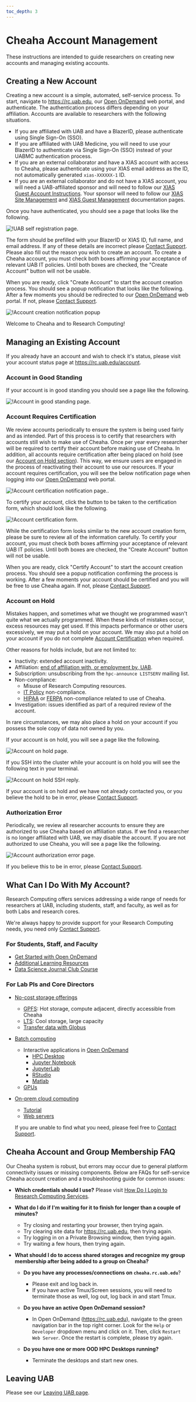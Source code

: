 ```yaml
---
toc_depth: 3
---
```


# Cheaha Account Management

These instructions are intended to guide researchers on creating new accounts and managing existing accounts.

## Creating a New Account

Creating a new account is a simple, automated, self-service process. To start, navigate to <https://rc.uab.edu>, our [Open OnDemand](../cheaha/open_ondemand/index.md) web portal, and authenticate. The authentication process differs depending on your affiliation. Accounts are available to researchers with the following situations.

- If you are affiliated with UAB and have a BlazerID, please authenticate using Single Sign-On (SSO).
- If you are affiliated with UAB Medicine, you will need to use your BlazerID to authenticate via Single Sign-On (SSO) instead of your UABMC authentication process.
- If you are an external collaborator and have a XIAS account with access to Cheaha, please authenticate using your XIAS email address as the ID, not automatically generated `xias-XXXXXX-1` ID.
- If you are an external collaborator and do not have a XIAS account, you will need a UAB-affiliated sponsor and will need to follow our [XIAS Guest Account Instructions](xias/guest_instructions.md). Your sponsor will need to follow our [XIAS Site Management](xias/pi_site_management.md) and [XIAS Guest Management](xias/pi_guest_management.md) documentation pages.

Once you have authenticated, you should see a page that looks like the following.

![!UAB self registration page.](./images/uab_self_register_001.png)

The form should be prefilled with your BlazerID or XIAS ID, full name, and email address. If any of these details are incorrect please [Contact Support](../help/support.md). Please also fill out the reason you wish to create an account. To create a Cheaha account, you must check both boxes affirming your acceptance of relevant UAB IT policies. Until both boxes are checked, the "Create Account" button will not be usable.

When you are ready, click "Create Account" to start the account creation process. You should see a popup notification that looks like the following. After a few moments you should be redirected to our [Open OnDemand](../cheaha/open_ondemand/index.md) web portal. If not, please [Contact Support](../help/support.md).

![!Account creation notification popup](images/uab_self_register_002.png)

Welcome to Cheaha and to Research Computing!

## Managing an Existing Account

If you already have an account and wish to check it's status, please visit your account status page at <https://rc.uab.edu/account>.

### Account in Good Standing

If your account is in good standing you should see a page like the following.

![!Account in good standing page.](images/uab_good_standing.png)

### Account Requires Certification

We review accounts periodically to ensure the system is being used fairly and as intended. Part of this process is to certify that researchers with accounts still wish to make use of Cheaha. Once per year every researcher will be required to certify their account before making use of Cheaha. In addition, all accounts require certification after being placed on hold (see our [Account on Hold section](#account-on-hold)). This way, we ensure users are engaged in the process of reactivating their account to use our resources. If your account requires certification, you will see the below notification page when logging into our [Open OnDemand](../cheaha/open_ondemand/index.md) web portal.

![!Account certification notification page.](images/uab_certify_001.png).

To certify your account, click the button to be taken to the certification form, which should look like the following.

![!Account certification form.](images/uab_certify_002.png)

While the certification form looks similar to the new account creation form, please be sure to review all of the information carefully. To certify your account, you must check both boxes affirming your acceptance of relevant UAB IT policies. Until both boxes are checked, the "Create Account" button will not be usable.

When you are ready, click "Certify Account" to start the account creation process. You should see a popup notification confirming the process is working. After a few moments your account should be certified and you will be free to use Cheaha again. If not, please [Contact Support](../help/support.md).

### Account on Hold

Mistakes happen, and sometimes what we thought we programmed wasn't quite what we actually programmed. When these kinds of mistakes occur, excess resources may get used. If this impacts performance or other users excessively, we may put a hold on your account. We may also put a hold on your account if you do not complete [Account Certification](#account-requires-certification) when required.

Other reasons for holds include, but are not limited to:

- Inactivity: extended account inactivity.
- Affiliation: [end of affiliation with, or employment by, UAB](./leaving_uab.md).
- Subscription: unsubscribing from the `hpc-announce LISTSERV` mailing list.
- Non-compliance:
    - Misuse of Research Computing resources.
    - [IT Policy](https://www.uab.edu/it/home/policies) non-compliance.
    - [HIPAA](https://www.uab.edu/it/home/policies/compliance/hipaa) or [FERPA](https://www.uab.edu/registrar/ferpa) non-compliance related to use of Cheaha.
- Investigation: issues identified as part of a required review of the account.

In rare circumstances, we may also place a hold on your account if you possess the sole copy of data not owned by you.

If your account is on hold, you will see a page like the following.

![!Account on hold page.](images/uab_on_hold.png)

If you SSH into the cluster while your account is on hold you will see the following text in your terminal.

![!Account on hold SSH reply.](images/uab_on_hold_ssh.png)

If your account is on hold and we have not already contacted you, or you believe the hold to be in error, please [Contact Support](../help/support.md).

### Authorization Error

Periodically, we review all researcher accounts to ensure they are authorized to use Cheaha based on affiliation status. If we find a researcher is no longer affiliated with UAB, we may disable the account. If you are not authorized to use Cheaha, you will see a page like the following.

![!Account authorization error page.](images/uab_auth_error.png)

If you believe this to be in error, please [Contact Support](../help/support.md).

## What Can I Do With My Account?

Research Computing offers services addressing a wide range of needs for researchers at UAB, including students, staff, and faculty, as well as for both Labs and research cores.

We're always happy to provide support for your Research Computing needs, you need only [Contact Support](../index.md#how-to-contact-us).

### For Students, Staff, and Faculty

- [Get Started with Open OnDemand](../cheaha/open_ondemand/index.md)
- [Additional Learning Resources](../education/training_resources.md)
- [Data Science Journal Club Course](../education/courses.md#data-science-journal-club-course)

### For Lab PIs and Core Directors

- [No-cost storage offerings](../data_management/index.md#what-type-of-storage-do-i-need)
    - [GPFS](../data_management/index.md#what-shared-storage-solutions-are-available): Hot storage, compute adjacent, directly accessible from Cheaha
    - [LTS](../data_management/lts/index.md): Cool storage, large capacity
    - [Transfer data with Globus](../data_management/transfer/globus.md)
- [Batch computing](../cheaha/slurm/index.md)
    - Interactive applications in [Open OnDemand](../cheaha/open_ondemand/index.md)
        - [HPC Desktop](../cheaha/open_ondemand/hpc_desktop.md)
        - [Jupyter Notebook](../cheaha/open_ondemand/ood_jupyter_notebook.md)
        - [JupyterLab](../cheaha/open_ondemand/ood_jupyterlab.md)
        - [RStudio](../cheaha/open_ondemand/ood_rstudio.md)
        - [Matlab](../cheaha/open_ondemand/ood_matlab.md)
    - [GPUs](../cheaha/slurm/gpu.md)
- [On-prem cloud computing](../uab_cloud/index.md)
    - [Tutorial](../uab_cloud/tutorial/index.md)
    - [Web servers](../uab_cloud/remote_access.md#make-instances-publically-accessible-from-the-internet)

  If you are unable to find what you need, please feel free to [Contact Support](../index.md#how-to-contact-us).

## Cheaha Account and Group Membership FAQ

Our Cheaha system is robust, but errors may occur due to general platform connectivity issues or missing components. Below are FAQs for self-service Cheaha account creation and a troubleshooting guide for common issues:

- **Which credentials should I use?** Please visit [How Do I Login to Research Computing Services](../account_management/index.md#how-do-i-login-to-research-computing-services).
- **What do I do if I'm waiting for it to finish for longer than a couple of minutes?**

    - Try closing and restarting your browser, then trying again.
    - Try clearing site data for <https://rc.uab.edu>, then trying again.
    - Try logging in on a Private Browsing window, then trying again.
    - Try waiting a few hours, then trying again.

- **What should I do to access shared storages and recognize my group membership after being added to a group on Cheaha?**

    - **Do you have any processes/connections on `cheaha.rc.uab.edu`**?

        - Please exit and log back in.
        - If you have active Tmux/Screen sessions, you will need to terminate those as well, log out, log back in and start Tmux.

    - **Do you have an active Open OnDemand session?**

        - In Open OnDemand (<https://rc.uab.edu>), navigate to the green navigation bar in the top right corner. Look for the `Help` or `Developer` dropdown menu and click on it. Then, click `Restart Web Server`. Once the restart is complete, please try again.

    - **Do you have one or more OOD HPC Desktops running?**

        - Terminate the desktops and start new ones.

## Leaving UAB

Please see our [Leaving UAB page](./leaving_uab.md).
